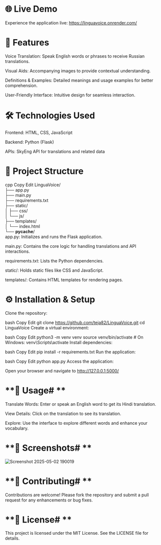 # **🌐 Live Demo**
Experience the application live: https://linguavoice.onrender.com/

# **🚀 Features**
Voice Translation: Speak English words or phrases to receive Russian translations.

Visual Aids: Accompanying images to provide contextual understanding.

Definitions & Examples: Detailed meanings and usage examples for better comprehension.

User-Friendly Interface: Intuitive design for seamless interaction.

# **🛠️ Technologies Used**
Frontend: HTML, CSS, JavaScript

Backend: Python (Flask)

APIs: SkyEng API for translations and related data

# **📂 Project Structure**
cpp
Copy
Edit
LinguaVoice/<br>
├── app.py<br>
├── main.py<br>
├── requirements.txt<br>
├── static/<br>
│   ├── css/<br>
│   └── js/<br>
├── templates/<br>
│   └── index.html<br>
└── __pycache__/<br>
app.py: Initializes and runs the Flask application.

main.py: Contains the core logic for handling translations and API interactions.

requirements.txt: Lists the Python dependencies.

static/: Holds static files like CSS and JavaScript.

templates/: Contains HTML templates for rendering pages.

# **⚙️ Installation & Setup**
Clone the repository:

bash
Copy
Edit
git clone https://github.com/teja82/LinguaVoice.git
cd LinguaVoice
Create a virtual environment:

bash
Copy
Edit
python3 -m venv venv
source venv/bin/activate  # On Windows: venv\Scripts\activate
Install dependencies:

bash
Copy
Edit
pip install -r requirements.txt
Run the application:

bash
Copy
Edit
python app.py
Access the application:

Open your browser and navigate to http://127.0.0.1:5000/

# **🧪 Usage# **
Translate Words: Enter or speak an English word to get its Hindi translation.

View Details: Click on the translation to see its translation.

Explore: Use the interface to explore different words and enhance your vocabulary.

# **📸 Screenshots# **
![Screenshot 2025-05-02 190019](https://github.com/user-attachments/assets/ec0c1745-18cb-4e05-86df-f9529aa52853)


# **🤝 Contributing# **
Contributions are welcome! Please fork the repository and submit a pull request for any enhancements or bug fixes.

# **📜 License# **
This project is licensed under the MIT License. See the LICENSE file for details.
